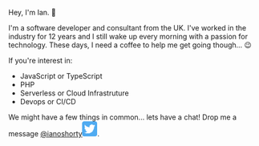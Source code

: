 Hey, I'm Ian. 👋

I'm a software developer and consultant from the UK. I've worked in the industry for 12 years and I still wake up every morning with a passion for technology. These days, I need a coffee to help me get going though... 😉

If you're interest in:

 - JavaScript or TypeScript
 - PHP
 - Serverless or Cloud Infrastruture
 - Devops or CI/CD

We might have a few things in common... lets have a chat! Drop me a message [@ianoshorty](https://twitter.com/ianoshorty)<a href="https://twitter.com/ianoshorty"><img height="30" src="https://github.com/ianoshorty/ianoshorty/blob/main/assets/twitter.png?raw=true"></a>.



<!--
**ianoshorty/ianoshorty** is a ✨ _special_ ✨ repository because its `README.md` (this file) appears on your GitHub profile.

Here are some ideas to get you started:

- 🔭 I’m currently working on ...
- 🌱 I’m currently learning ...
- 👯 I’m looking to collaborate on ...
- 🤔 I’m looking for help with ...
- 💬 Ask me about ...
- 📫 How to reach me: ...
- 😄 Pronouns: ...
- ⚡ Fun fact: ...
-->
